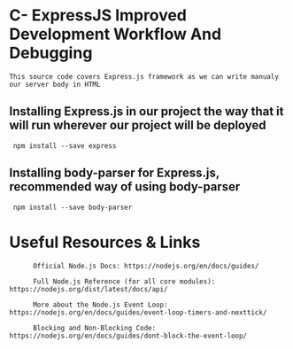 # C- ExpressJS Improved Development Workflow And Debugging

    This source code covers Express.js framework as we can write manualy our server body in HTML


 ##  Installing Express.js in our project the way that it will run wherever our project will be deployed
 
     npm install --save express
     
     
## Installing body-parser for Express.js, recommended way of using body-parser


     npm install --save body-parser
     
     
# Useful Resources & Links

          Official Node.js Docs: https://nodejs.org/en/docs/guides/

          Full Node.js Reference (for all core modules): https://nodejs.org/dist/latest/docs/api/

          More about the Node.js Event Loop: https://nodejs.org/en/docs/guides/event-loop-timers-and-nexttick/

          Blocking and Non-Blocking Code: https://nodejs.org/en/docs/guides/dont-block-the-event-loop/
